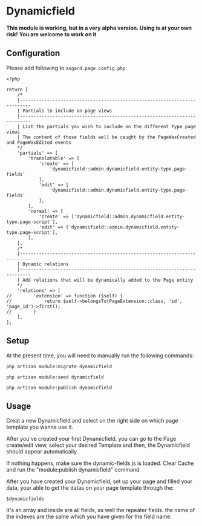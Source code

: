 # Dynamicfield

**This module is working, but in a very alpha version. Using is at your own risk!**
**You are welcome to work on it**

## Configuration

Please add following to ```asgard.page.config.php```:

```
<?php

return [
    /*
    |--------------------------------------------------------------------------
    | Partials to include on page views
    |--------------------------------------------------------------------------
    | List the partials you wish to include on the different type page views
    | The content of those fields well be caught by the PageWasCreated and PageWasEdited events
    */
    'partials' => [
        'translatable' => [
            'create' => [
                'dynamicfield::admin.dynamicfield.entity-type.page-fields'
            ],
            'edit' => [
                'dynamicfield::admin.dynamicfield.entity-type.page-fields'
            ],
        ],
        'normal' => [
            'create' => ['dynamicfield::admin.dynamicfield.entity-type.page-script'],
            'edit' => ['dynamicfield::admin.dynamicfield.entity-type.page-script'],
        ],
    ],
    /*
    |--------------------------------------------------------------------------
    | Dynamic relations
    |--------------------------------------------------------------------------
    | Add relations that will be dynamically added to the Page entity
    */
    'relations' => [
//        'extension' => function ($self) {
//            return $self->belongsTo(PageExtension::class, 'id', 'page_id')->first();
//        }
    ],
];

```

## Setup

At the present time, you will need to manually run the following commands:

```
php artisan module:migrate dynamicfield
```

```
php artisan module:seed dynamicfield
```

```
php artisan module:publish dynamicfield
```

## Usage

Creat a new Dynamicfield and select on the right side on which page template you wanna use it.

After you've created your first Dynamicfield, you can go to the Page create/edit view, select your desired Template and then, the Dynamicfield should appear automatically.

If nothing happens, make sure the dynamic-fields.js is loaded. Clear Cache and run the "module:publish dynamicfield" command

After you have created your Dynamicfield, set up your page and filled your data, your able to get the datas on your page template through the:
```
$dynamicfields
```
It's an array and inside are all fields, as well the repeater fields.
the name of the indexes are the same which you have given for the field name.
